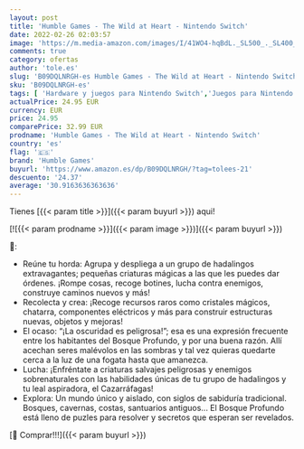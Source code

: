```yaml
---
layout: post
title: 'Humble Games - The Wild at Heart - Nintendo Switch'
date: 2022-02-26 02:03:57
image: 'https://m.media-amazon.com/images/I/41WO4-hqBdL._SL500_._SL400_.jpg'
comments: true
category: ofertas
author: 'tole.es'
slug: 'B09DQLNRGH-es Humble Games - The Wild at Heart - Nintendo Switch'
sku: 'B09DQLNRGH-es'
tags: [ 'Hardware y juegos para Nintendo Switch','Juegos para Nintendo Switch','Videojuegos','humble games','nintendo', ]
actualPrice: 24.95 EUR
currency: EUR
price: 24.95
comparePrice: 32.99 EUR
prodname: 'Humble Games - The Wild at Heart - Nintendo Switch'
country: 'es'
flag: '🇪🇸'
brand: 'Humble Games'
buyurl: 'https://www.amazon.es/dp/B09DQLNRGH/?tag=tolees-21'
descuento: '24.37'
average: '30.9163636363636'
---
```


Tienes [{{< param title >}}]({{< param buyurl >}}) aqui!

[![{{< param prodname >}}]({{< param image >}})]({{< param buyurl >}})

🔎:

- Reúne tu horda: Agrupa y despliega a un grupo de hadalingos extravagantes; pequeñas criaturas mágicas a las que les puedes dar órdenes. ¡Rompe cosas, recoge botines, lucha contra enemigos, construye caminos nuevos y más!
- Recolecta y crea: ¡Recoge recursos raros como cristales mágicos, chatarra, componentes eléctricos y más para construir estructuras nuevas, objetos y mejoras!
- El ocaso: “¡La oscuridad es peligrosa!”; esa es una expresión frecuente entre los habitantes del Bosque Profundo, y por una buena razón. Allí acechan seres malévolos en las sombras y tal vez quieras quedarte cerca a la luz de una fogata hasta que amanezca.
- Lucha: ¡Enfréntate a criaturas salvajes peligrosas y enemigos sobrenaturales con las habilidades únicas de tu grupo de hadalingos y tu leal aspiradora, el Cazarráfagas!
- Explora: Un mundo único y aislado, con siglos de sabiduría tradicional. Bosques, cavernas, costas, santuarios antiguos... El Bosque Profundo está lleno de puzles para resolver y secretos que esperan ser revelados.

[🛒 Comprar!!!]({{< param buyurl >}})
